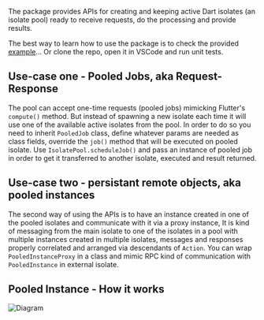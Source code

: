 The package provides APIs for creating and keeping active Dart isolates (an isolate pool) ready to receive requests, do the processing and provide results.

The best way to learn how to use the package is to check the provided [example](https://github.com/maxim-saplin/isolate_pool_2/blob/main/example/example.dart)... Or clone the repo, open it in VSCode and run unit tests.

## Use-case one - Pooled Jobs, aka Request-Response
The pool can accept one-time requests (pooled jobs) mimicking Flutter's `compute()` method. But  instead of spawning a new isolate each time it will use one of the available active isolates from the pool. In order to do so you need to inherit `PooledJob` class, define whatever params are needed as class fields, override the `job()` method that will be executed on pooled isolate. Use `IsolatePool.scheduleJob()` and pass an instance of pooled job in order to get it transferred to another isolate, executed and result returned.

## Use-case two - persistant remote objects, aka pooled instances
The second way of using the APIs is to have an instance created in one of the pooled isolates and communicate with it via a proxy instance, It is kind of messaging from the main isolate to one of the isolates in a pool with multiple instances created in multiple isolates, messages and responses properly correlated and arranged via descendants of `Action`. You can wrap `PooledInstanceProxy` in a class and mimic RPC kind of communication with `PooledInstance` in external isolate.

## Pooled Instance - How it works
![Diagram](https://github.com/maxim-saplin/isolate_pool_2/assets/7947027/1066382f-58c6-4470-b907-1b0f01c816f5)
